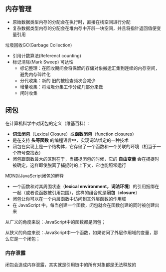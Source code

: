 ## 内存管理

* 原始数据类型内存的分配会在执行时，直接在栈空间进行分配
* 复杂数据类型内存的分配会在堆内存中开辟一块空间，并且将指针返回值便变量引用



垃圾回收GC(Garbage Collection)

* 引用计数算法(Referenct counting)
* 标记清除(Mark Sweep)   可达性
  * 标记整理：在回收期间会将保留的存储对象搬运汇集到连续的内存空间，避免内存碎片化
  * 分代收集：新的    旧的被检查频次会减少
  * 增量收集：将垃圾分集工作分成几部分来做
  * 闲时收集



## 闭包

在计算机科学中对闭包的定义（维基百科）：

* **词法闭包**（Lexical Closure）或**函数闭包**（function closures）
* 是在支持 **头等函数** 的编程语言中，实现词法绑定的一种技术
* 闭包在实现上是一个结构体，它存储了一个函数和一个关联的环境（相当于一个符号查找表）
* 闭包跟函数最大的区别在于，当捕捉闭包的时候，它的 **自由变量** 会在捕捉时被确定，这样即使脱离了捕捉时的上下文，它也能照常运行



MDN对JavaScript闭包的解释

* 一个函数和对其周围状态（**lexical environment，词法环境**）的引用捆绑在一起（或者说函数被引用包围），这样的组合就是**闭包**（**closure**）
* 闭包让你可以在一个内层函数中访问到其外层函数的作用域
* 在 JavaScript 中，每当创建一个函数，闭包就会在函数创建的同时被创建出来



从广义的角度来说：JavaScript中的函数都是闭包；

从狭义的角度来说：JavaScript中一个函数，如果访问了外层作用域的变量，那么它是一个闭包；

### 内存泄露

闭包会造成内存泄露，其实就是引用链中的所有对象都是无法释放的

